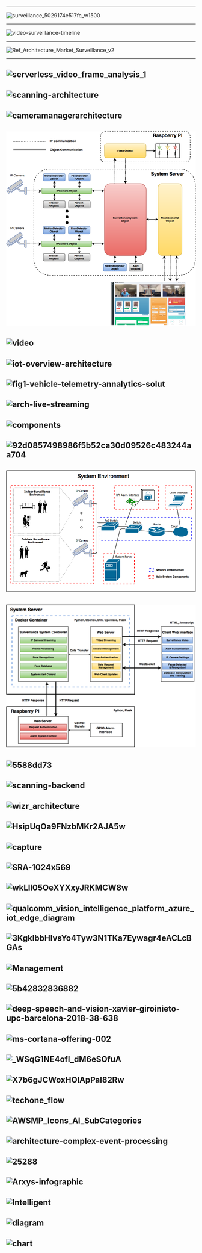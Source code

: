
---------

![surveillance_5029174e517fc_w1500](https://thumbnails-visually.netdna-ssl.com/the-history-of-video-surveillance_5029174e517fc_w1500.jpg)

-------

![video-surveillance-timeline](https://thumbnails-visually.netdna-ssl.com/video-surveillance-timeline_529df80053581_w1500.jpg)

------------

![Ref_Architecture_Market_Surveillance_v2](https://i2.wp.com/www.vamsitalkstech.com/wp-content/uploads/2017/03/Ref_Architecture_Market_Surveillance_v2.png?resize=768%2C629)

----------

![serverless_video_frame_analysis_1](https://d2908q01vomqb2.cloudfront.net/f1f836cb4ea6efb2a0b1b99f41ad8b103eff4b59/2017/07/27/serverless_video_frame_analysis_1.gif)
---------
![scanning-architecture](https://cloud.google.com/solutions/images/scanning-architecture.svg)
---------

![cameramanagerarchitecture](http://cherubavailabilityservices.com/wp-content/uploads/2018/02/cameramanagerarchitecture-1-1024x708.png)
---------
![finalSystemImplementation](https://raw.githubusercontent.com/BrandonJoffe/home_surveillance/revert-29-master/system/testing/implementation/finalSystemImplementation.png)
---------

![video](https://d1.awsstatic.com/diagrams/product-page-diagrams/diagram-kinesis-video-streams-pet-monitor-use-case.0d9f2e310ca6bf9d1c716796867ecc6fdac816f1.png)
---------

![iot-overview-architecture](https://cloud.google.com/solutions/images/iot-overview-architecture.svg)
---------
![fig1-vehicle-telemetry-annalytics-solut](https://docs.microsoft.com/en-us/azure/machine-learning/team-data-science-process/media/cortana-analytics-playbook-vehicle-telemetry/fig1-vehicle-telemetry-annalytics-solution-architecture.png)
---------

![arch-live-streaming](https://cloud.google.com/images/solutions/media-entertainment/arch-live-streaming.svg)
---------

![components](https://docs.microsoft.com/en-us/azure/security/blueprints/images/components.png)
---------
![92d0857498986f5b52ca30d09526c483244aa704](https://d1.awsstatic.com/aws-answers/answers-images/video-on-demand-architecture.92d0857498986f5b52ca30d09526c483244aa704.png)
---------
![testingEnvironment](https://raw.githubusercontent.com/BrandonJoffe/home_surveillance/revert-29-master/system/testing/implementation/testingEnvironment.png)
---------

![designOverview](https://raw.githubusercontent.com/BrandonJoffe/home_surveillance/revert-29-master/system/testing/implementation/designOverview-2.png)
---------
![5588dd73](https://azurecomcdn.azureedge.net/mediahandler/acomblog/media/Default/blog/5588dd73-2c97-4efb-9a8e-e24ff0f31806.png)
---------

![scanning-backend](https://cloud.google.com/solutions/images/scanning-backend.svg)
---------
![wizr_architecture](https://www.wizr.com/wp-content/uploads/2018/08/wizr_architecture-1.png)
---------
![HsipUqOa9FNzbMKr2AJA5w](https://cdn-images-1.medium.com/max/2000/1*HsipUqOa9FNzbMKr2AJA5w.png)
---------
![capture](https://cognitif.azurewebsites.net/images/fl/capture.png)
---------

![SRA-1024x569](https://cloudblogs.microsoft.com/uploads/prod/2018/06/SRA-1024x569.png)
---------
![wkLIl05OeXYXxyJRKMCW8w](https://cdn-images-1.medium.com/max/1600/1*wkLIl05OeXYXxyJRKMCW8w.png)
---------
![qualcomm_vision_intelligence_platform_azure_iot_edge_diagram](https://www.qualcomm.com/sites/ember/files/uploads/qualcomm_vision_intelligence_platform_azure_iot_edge_diagram.png)
---------
![3KgklbbHIvsYo4Tyw3N1TKa7Eywagr4eACLcBGAs](https://3.bp.blogspot.com/-i8yGQmRfu6k/Ws03pWxgp2I/AAAAAAAACiM/3KgklbbHIvsYo4Tyw3N1TKa7Eywagr4eACLcBGAs/s1600/image6.jpg)
---------

![Management](https://live-hl-apigeecom.devportal.apigee.com/sites/default/files/2018-02/Home-Apigee-API-Management-Platform%402x.jpg)
---------
![5b42832836882](https://i.loli.net/2018/07/09/5b42832836882.jpg)
---------
![deep-speech-and-vision-xavier-giroinieto-upc-barcelona-2018-38-638](https://image.slidesharecdn.com/d4l6-speechandvision-180703164804/95/deep-speech-and-vision-xavier-giroinieto-upc-barcelona-2018-38-638.jpg?cb=1531260003)
---------
![ms-cortana-offering-002](https://www.element61.be/sites/default/files/ms-cortana-offering-002.png)
---------

![_WSqG1NE4ofI_dM6eSOfuA](https://cdn-images-1.medium.com/max/1388/1*_WSqG1NE4ofI_dM6eSOfuA.png)
---------
![
X7b6gJCWoxHOlApPaI82Rw](https://cdn-images-1.medium.com/max/1200/1*X7b6gJCWoxHOlApPaI82Rw.png)
---------
![techone_flow](https://microsoftapac.github.io/images/TechoneGlobal/techone_flow.PNG)
---------
![AWSMP_Icons_AI_SubCategories](https://d1.awsstatic.com/Marketplace/Category/ML%20and%20AI/Icons/AWSMP_Icons_AI_SubCategories-Diagram2.24aa6e6572112d60f600f433bc73175c8c26a957.png)
---------

![architecture-complex-event-processing](https://cloud.google.com/solutions/images/architecture-complex-event-processing.svg)
---------
![25288](https://3.bp.blogspot.com/-_eD-YjwPRNU/Wyvr278WZ1I/AAAAAAAAFhg/c9cHpws01nggBl_PTgakQ8mkvVNHULR_QCLcBGAs/s1600/unnamed%2B%25288%2529image1.png)
---------
![Arxys-infographic](https://i2.wp.com/www.arxys.com/wp-content/uploads/Arxys-infographic.png?w=500&ssl=1)
---------
![Intelligent](https://www.mindtree.com/sites/default/files/styles/extra_large_600x600_/public/Intelligent%20Video%20Surveillance_0.png?itok=VMfpNDVd)
---------

![diagram](https://www.lorextechnology.com/images/articles/support/diagram.gif)
---------
![chart](http://dlink.co.in/images-category-products/products/end-to-end-surveillance/chart.gif)
---------
![]()
---------
![]()
---------

![]()
---------
![]()
---------
